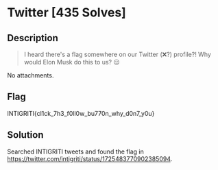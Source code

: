 # Twitter [435 Solves]

## Description

> I heard there's a flag somewhere on our Twitter (❌?) profile?! Why would Elon Musk do this to us? 😑

No attachments.

## Flag

INTIGRITI{cl1ck_7h3_f0ll0w_bu770n_why_d0n7_y0u}

## Solution

Searched INTIGRITI tweets and found the flag in <https://twitter.com/intigriti/status/1725483770902385094>.
